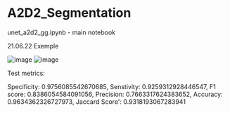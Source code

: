 # A2D2_Segmentation
unet_a2d2_gg.ipynb -  main notebook 

21.06.22
Exemple

![image](https://user-images.githubusercontent.com/92503603/175517447-875b58f5-01af-4b0b-9fc0-e5c1bf0a3139.png)
![image](https://user-images.githubusercontent.com/92503603/175517546-70963706-599e-4fee-bf66-cf5932179408.png)

Test metrics:

Specificity: 0.9756085542670685,
Senstivity: 0.9259312928446547,
F1 score: 0.8386054584091056,
Precision: 0.7663317624383652,
Accuracy: 0.9634362326727973,
Jaccard Score': 0.9318193067283941
